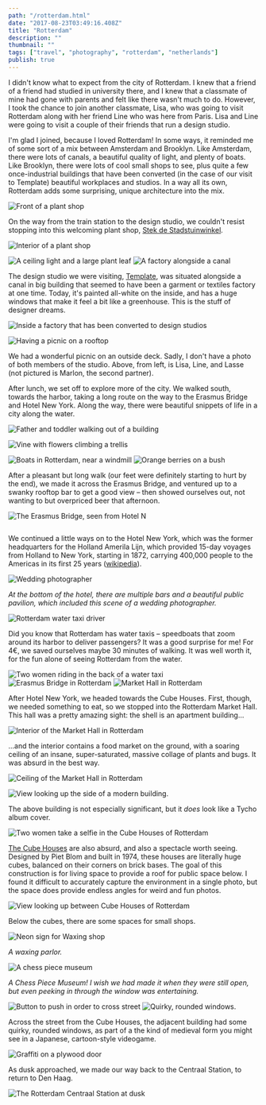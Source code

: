 ```yaml
---
path: "/rotterdam.html"
date: "2017-08-23T03:49:16.408Z" 
title: "Rotterdam"
description: "" 
thumbnail: "" 
tags: ["travel", "photography", "rotterdam", "netherlands"]
publish: true
---
```


I didn't know what to expect from the city of Rotterdam. I knew that a friend of a friend had studied in university there, and I knew that a classmate of mine had gone with parents and felt like there wasn't much to do. However, I took the chance to join another classmate, Lisa, who was going to visit Rotterdam along with her friend Line who was here from Paris. Lisa and Line were going to visit a couple of their friends that run a design studio.

I'm glad I joined, because I loved Rotterdam! In some ways, it reminded me of some sort of a mix between Amsterdam and Brooklyn. Like Amsterdam, there were lots of canals, a beautiful quality of light, and plenty of boats. Like Brooklyn, there were lots of cool small shops to see, plus quite a few once-industrial buildings that have been converted (in the case of our visit to Template) beautiful workplaces and studios. In a way all its own, Rotterdam adds some surprising, unique architecture into the mix.

<img src="./images/2017_08_25 11.51.52.jpg" alt="Front of a plant shop">

On the way from the train station to the design studio, we couldn't resist stopping into this welcoming plant shop, [Stek de Stadstuinwinkel](https://www.stekrotterdam.nl/).

<p>
<img src="./images/2017_08_25 11.52.52.jpg" alt="Interior of a plant shop">
</p>

<img src="./images/2017_08_25 12.03.45.jpg" alt="A ceiling light and a large plant leaf">


<img src="./images/2017-08-25-12.35.53.jpg" alt="A factory alongside a canal">

The design studio we were visiting, [Template](http://template01.info/), was situated alongside a canal in big building that seemed to have been a garment or textiles factory at one time. Today, it's painted all-white on the inside, and has a huge windows that make it feel a bit like a greenhouse. This is the stuff of designer dreams.

<img src="./images/2017-08-25-12.42.23.jpg" alt="Inside a factory that has been converted to design studios">


<p>
<img src="./images/2017_08_25 12.53.45.jpg" alt="Having a picnic on a rooftop">
</p>

We had a wonderful picnic on an outside deck. Sadly, I don't have a photo of both members of the studio. Above, from left, is Lisa, Line, and Lasse (not pictured is Marlon, the second partner).

After lunch, we set off to explore more of the city. We walked south, towards the harbor, taking a long route on the way to the Erasmus Bridge and Hotel New York. Along the way, there were beautiful snippets of life in a city along the water.

<p>
<img src="./images/2017_08_25 14.59.03.jpg" alt="Father and toddler walking out of a building">
</p>

<p>
<img src="./images/2017_08_25 15.04.37.jpg" alt="Vine with flowers climbing a trellis">
</p>

<img src="./images/2017_08_25 15.09.23.jpg" alt="Boats in Rotterdam, near a windmill">

<img src="./images/2017_08_25 15.55.02.jpg" alt="Orange berries on a bush">

After a pleasant but long walk (our feet were definitely starting to hurt by the end), we made it across the Erasmus Bridge, and ventured up to a swanky rooftop bar to get a good view – then showed ourselves out, not wanting to but overpriced beer that afternoon.

<p>
<img src="./images/2017-08-25 16.47.52.jpg" alt="The Erasmus Bridge, seen from Hotel N">
</p>

<img src="./images/2017-08-25 16.59.38.jpg" alt="">

We continued a little ways on to the Hotel New York, which was the former headquarters for the Holland Amerila Lijn, which provided 15-day voyages from Holland to New York, starting in 1872, carrying 400,000 people to the Americas in its first 25 years ([wikipedia](https://en.wikipedia.org/wiki/Holland_America_Line#History_as_a_Dutch_shipping_and_passenger_line_.281873.E2.80.931989.29)).

<img src="./images/2017-08-25 17.00.48-Edit.jpg" alt="Wedding photographer">

_At the bottom of the hotel, there are multiple bars and a beautiful public pavilion, which included this scene of a wedding photographer._

<img src="./images/2017_08_25 18.12.08.jpg" alt="Rotterdam water taxi driver">

Did you know that Rotterdam has water taxis – speedboats that zoom around its harbor to deliver passengers? It was a good surprise for me! For 4€, we saved ourselves maybe 30 minutes of walking. It was well worth it, for the fun alone of seeing Rotterdam from the water.

<img src="./images/2017_08_25 18.13.08.jpg" alt="Two women riding in the back of a water taxi">

<img src="./images/2017_08_25 18.18.50.jpg" alt="Erasmus Bridge in Rotterdam">

<img src="./images/2017_08_25 19.02.42.jpg" alt="Market Hall in Rotterdam">

After Hotel New York, we headed towards the Cube Houses. First, though, we needed something to eat, so we stopped into the Rotterdam Market Hall. This hall was a pretty amazing sight: the shell is an apartment building...


<p>
<img src="./images/2017-08-25-18.43.29.jpg" alt="Interior of the Market Hall in Rotterdam">
</p>

...and the interior contains a food market on the ground, with a soaring ceiling of an insane, super-saturated, massive collage of plants and bugs. It was absurd in the best way.

<p>
<img src="./images/2017_08_25 18.38.17.jpg" alt="Ceiling of the Market Hall in Rotterdam">
</p>

<img src="./images/2017_08_25 19.22.06.jpg" alt="View looking up the side of a modern building.">

The above building is not especially significant, but it _does_ look like a Tycho album cover.

<p>
<img src="./images/2017_08_25 19.09.47.jpg" alt="Two women take a selfie in the Cube Houses of Rotterdam">
</p>

[The Cube Houses](https://en.wikipedia.org/wiki/Cube_house) are also absurd, and also a spectacle worth seeing. Designed by Piet Blom and built in 1974, these houses are literally huge cubes, balanced on their corners on brick bases. The goal of this construction is for living space to provide a roof for public space below. I found it difficult to accurately capture the environment in a single photo, but the space does provide endless angles for weird and fun photos.

<img src="./images/2017_08_25 19.07.27.jpg" alt="View looking up between Cube Houses of Rotterdam">

Below the cubes, there are some spaces for small shops.

<img src="./images/2017_08_25 19.09.25.jpg" alt="Neon sign for Waxing shop">

_A waxing parlor._

<img src="./images/2017_08_25 19.13.48.jpg" alt="A chess piece museum">

_A Chess Piece Museum! I wish we had made it when they were still open, but even peeking in through the window was entertaining._

<img src="./images/2017_08_25 16.39.57.jpg" alt="Button to push in order to cross street">

<img src="./images/2017_08_25 19.17.43.jpg" alt="Quirky, rounded windows.">

Across the street from the Cube Houses, the adjacent building had some quirky, rounded windows, as part of a the kind of medieval form you might see in a Japanese, cartoon-style videogame.

<img src="./images/2017_08_25 19.33.48.jpg" alt="Graffiti on a plywood door">

As dusk approached, we made our way back to the Centraal Station, to return to Den Haag.

<img src="./images/2017_08_25 20.51.46.jpg" alt="The Rotterdam Centraal Station at dusk">



